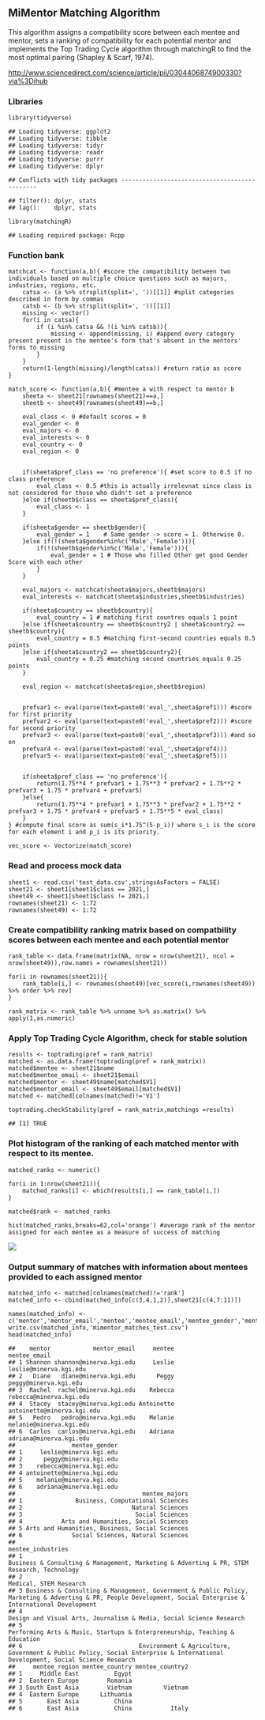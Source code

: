 MiMentor Matching Algorithm
---------------------------

This algorithm assigns a compatibility score between each mentee and
mentor, sets a ranking of compatibility for each potential mentor and
implements the Top Trading Cycle algorithm through matchingR to find the
most optimal pairing (Shapley & Scarf, 1974).

<http://www.sciencedirect.com/science/article/pii/0304406874900330?via%3Dihub>

### Libraries

    library(tidyverse)

    ## Loading tidyverse: ggplot2
    ## Loading tidyverse: tibble
    ## Loading tidyverse: tidyr
    ## Loading tidyverse: readr
    ## Loading tidyverse: purrr
    ## Loading tidyverse: dplyr

    ## Conflicts with tidy packages ----------------------------------------------

    ## filter(): dplyr, stats
    ## lag():    dplyr, stats

    library(matchingR)

    ## Loading required package: Rcpp

### Function bank

    matchcat <- function(a,b){ #score the compatibility between two individuals based on multiple choice questions such as majors, industries, regions, etc.
        catsa <- (a %>% strsplit(split=', '))[[1]] #split categories described in form by commas
        catsb <- (b %>% strsplit(split=', '))[[1]]
        missing <- vector()
        for(i in catsa){
            if (i %in% catsa && !(i %in% catsb)){
                missing <- append(missing, i) #append every category present present in the mentee's form that's absent in the mentors' forms to missing 
            }
        }
        return(1-length(missing)/length(catsa)) #return ratio as score
    }

    match_score <- function(a,b){ #mentee a with respect to mentor b
        sheeta <- sheet21[rownames(sheet21)==a,]
        sheetb <- sheet49[rownames(sheet49)==b,]
        
        eval_class <- 0 #default scores = 0
        eval_gender <- 0
        eval_majors <- 0
        eval_interests <- 0
        eval_country <- 0
        eval_region <- 0
        
        
        if(sheeta$pref_class == 'no preference'){ #set score to 0.5 if no class preference
            eval_class <- 0.5 #this is actually irrelevnat since class is not considered for those who didn't set a preference
        }else if(sheetb$class == sheeta$pref_class){
            eval_class <- 1
        }
        
        if(sheeta$gender == sheetb$gender){
            eval_gender = 1    # Same gender -> score = 1. Otherwise 0.
        }else if(!(sheeta$gender%in%c('Male','Female'))){
            if(!(sheetb$gender%in%c('Male','Female'))){
                eval_gender = 1 # Those who filled Other get good Gender Score with each other
            }
        }
        
        eval_majors <- matchcat(sheeta$majors,sheetb$majors)
        eval_interests <- matchcat(sheeta$industries,sheetb$industries)
        
        if(sheeta$country == sheetb$country){
            eval_country = 1 # matching first countres equals 1 point
        }else if(sheeta$country == sheetb$country2 | sheeta$country2 == sheetb$country){
            eval_country = 0.5 #matching first-second countries equals 0.5 points
        }else if(sheeta$country2 == sheetb$country2){
            eval_country = 0.25 #matching second countries equals 0.25 points
        }
        
        eval_region <- matchcat(sheeta$region,sheetb$region)
        
        
        prefvar1 <- eval(parse(text=paste0('eval_',sheeta$pref1))) #score for first priority
        prefvar2 <- eval(parse(text=paste0('eval_',sheeta$pref2))) #score for second priority
        prefvar3 <- eval(parse(text=paste0('eval_',sheeta$pref3))) #and so on
        prefvar4 <- eval(parse(text=paste0('eval_',sheeta$pref4)))
        prefvar5 <- eval(parse(text=paste0('eval_',sheeta$pref5)))
        
        
        if(sheeta$pref_class == 'no preference'){
            return(1.75**4 * prefvar1 + 1.75**3 * prefvar2 + 1.75**2 * prefvar3 + 1.75 * prefvar4 + prefvar5)
        }else{
            return(1.75**4 * prefvar1 + 1.75**3 * prefvar2 + 1.75**2 * prefvar3 + 1.75 * prefvar4 + prefvar5 + 1.75**5 * eval_class)
        }
    } #compute final score as sum(s_i*1.75^(5-p_i)) where s_i is the score for each element i and p_i is its priority.

    vec_score <- Vectorize(match_score)

### Read and process mock data

    sheet1 <- read.csv('test_data.csv',stringsAsFactors = FALSE)
    sheet21 <- sheet1[sheet1$class == 2021,]
    sheet49 <- sheet1[sheet1$class != 2021,]
    rownames(sheet21) <- 1:72
    rownames(sheet49) <- 1:72

### Create compatibility ranking matrix based on compatbility scores between each mentee and each potential mentor

    rank_table <- data.frame(matrix(NA, nrow = nrow(sheet21), ncol = nrow(sheet49)),row.names = rownames(sheet21))

    for(i in rownames(sheet21)){
        rank_table[i,] <- rownames(sheet49)[vec_score(i,rownames(sheet49)) %>% order %>% rev]
    }

    rank_matrix <- rank_table %>% unname %>% as.matrix() %>% apply(1,as.numeric)

### Apply Top Trading Cycle Algorithm, check for stable solution

    results <- toptrading(pref = rank_matrix)
    matched <- as.data.frame(toptrading(pref = rank_matrix))
    matched$mentee <- sheet21$name
    matched$mentee_email <- sheet21$email
    matched$mentor <- sheet49$name[matched$V1]
    matched$mentor_email <- sheet49$email[matched$V1]
    matched <- matched[colnames(matched)!='V1']

    toptrading.checkStability(pref = rank_matrix,matchings =results)

    ## [1] TRUE

### Plot histogram of the ranking of each matched mentor with respect to its mentee.

    matched_ranks <- numeric()

    for(i in 1:nrow(sheet21)){
        matched_ranks[i] <- which(results[i,] == rank_table[i,])
    }

    matched$rank <- matched_ranks

    hist(matched_ranks,breaks=62,col='orange') #average rank of the mentor assigned for each mentee as a measure of success of matching

![](mimentor_matching_files/figure-markdown_strict/unnamed-chunk-6-1.png)

### Output summary of matches with information about mentees provided to each assigned mentor

    matched_info <- matched[colnames(matched)!='rank']
    matched_info <- cbind(matched_info[c(3,4,1,2)],sheet21[c(4,7:11)])

    names(matched_info) <- c('mentor','mentor_email','mentee','mentee_email','mentee_gender','mentee_majors','mentee_industries','mentee_region','mentee_country','mentee_country2')
    write.csv(matched_info,'mimentor_matches_test.csv')
    head(matched_info)

    ##    mentor            mentor_email     mentee               mentee_email
    ## 1 Shannon shannon@minerva.kgi.edu     Leslie     leslie@minerva.kgi.edu
    ## 2   Diane   diane@minerva.kgi.edu      Peggy      peggy@minerva.kgi.edu
    ## 3  Rachel  rachel@minerva.kgi.edu    Rebecca    rebecca@minerva.kgi.edu
    ## 4  Stacey  stacey@minerva.kgi.edu Antoinette antoinette@minerva.kgi.edu
    ## 5   Pedro   pedro@minerva.kgi.edu    Melanie    melanie@minerva.kgi.edu
    ## 6  Carlos  carlos@minerva.kgi.edu    Adriana    adriana@minerva.kgi.edu
    ##                mentee_gender
    ## 1     leslie@minerva.kgi.edu
    ## 2      peggy@minerva.kgi.edu
    ## 3    rebecca@minerva.kgi.edu
    ## 4 antoinette@minerva.kgi.edu
    ## 5    melanie@minerva.kgi.edu
    ## 6    adriana@minerva.kgi.edu
    ##                                    mentee_majors
    ## 1               Business, Computational Sciences
    ## 2                               Natural Sciences
    ## 3                                Social Sciences
    ## 4           Arts and Humanities, Social Sciences
    ## 5 Arts and Humanities, Business, Social Sciences
    ## 6              Social Sciences, Natural Sciences
    ##                                                                                                                                               mentee_industries
    ## 1                                                                     Business & Consulting & Management, Marketing & Adverting & PR, STEM Research, Technology
    ## 2                                                                                                                                        Medical, STEM Research
    ## 3 Business & Consulting & Management, Government & Public Policy, Marketing & Adverting & PR, People Development, Social Enterprise & International Development
    ## 4                                                                                           Design and Visual Arts, Journalism & Media, Social Science Research
    ## 5                                                                                    Performing Arts & Music, Startups & Enterpreneurship, Teaching & Education
    ## 6                                 Environment & Agriculture, Government & Public Policy, Social Enterprise & International Development, Social Science Research
    ##     mentee_region mentee_country mentee_country2
    ## 1     Middle East          Egypt                
    ## 2  Eastern Europe        Romania                
    ## 3 South East Asia        Vietnam         Vietnam
    ## 4  Eastern Europe      Lithuania                
    ## 5       East Asia          China                
    ## 6       East Asia          China           Italy

